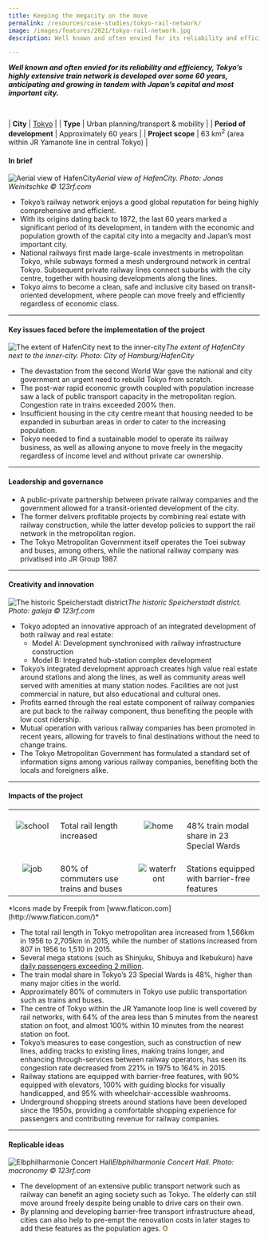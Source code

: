 ```yaml
---
title: Keeping the megacity on the move
permalink: /resources/case-studies/tokyo-rail-network/
image: /images/features/2021/tokyo-rail-network.jpg
description: Well known and often envied for its reliability and efficiency, Tokyo’s highly extensive train network is developed over some 60 years, anticipating and growing in tandem with Japan’s capital and most important city.

---
```


***Well known and often envied for its reliability and efficiency, Tokyo’s highly extensive train network is developed over some 60 years, anticipating and growing in tandem with Japan’s capital and most important city.*** 

<br>

| **City** | [Tokyo](/laureates/2018/special-mentions/tokyo/) |
| **Type** | Urban planning/transport & mobility |
| **Period of development** | Approximately 60 years  |
| **Project scope** | 63 km<sup>2</sup> (area within JR Yamanote line in central Tokyo)  |

#### **In brief**

![Aerial view of HafenCity](/images/features/2021/hafencity-aerial.jpg/)*Aerial view of HafenCity. Photo: Jonas Weinitschke © 123rf.com*

- Tokyo’s railway network enjoys a good global reputation for being highly comprehensive and efficient. 
- With its origins dating back to 1872, the last 60 years marked a significant period of its development, in tandem with the economic and population growth of the capital city into a megacity and Japan’s most important city.
- National railways first made large-scale investments in metropolitan Tokyo, while subways formed a mesh underground network in central Tokyo. Subsequent private railway lines connect suburbs with the city centre, together with housing developments along the lines. 
- Tokyo aims to become a clean, safe and inclusive city based on transit-oriented development, where people can move freely and efficiently regardless of economic class. 

---

#### **Key issues faced before the implementation of the project**

![The extent of HafenCity next to the inner-city](/images/features/2021/hafencity-area.jpg/)*The extent of HafenCity next to the inner-city. Photo: City of Hamburg/HafenCity*

- The devastation from the second World War gave the national and city government an urgent need to rebuild Tokyo from scratch. 
- The post-war rapid economic growth coupled with population increase saw a lack of public transport capacity in the metropolitan region. Congestion rate in trains exceeded 200% then. 
- Insufficient housing in the city centre meant that housing needed to be expanded in suburban areas in order to cater to the increasing population. 
- Tokyo needed to find a sustainable model to operate its railway business, as well as allowing anyone to move freely in the megacity regardless of income level and without private car ownership.

---

#### **Leadership and governance**

- A public-private partnership between private railway companies and the government allowed for a transit-oriented development of the city.
- The former delivers profitable projects by combining real estate with railway construction, while the latter develop policies to support the rail network in the metropolitan region. 
- The Tokyo Metropolitan Government itself operates the Toei subway and buses, among others, while the national railway company was privatised into JR Group 1987. 

---

#### **Creativity and innovation**

![The historic Speicherstadt district](/images/features/2021/speicherstadt.jpg/)*The historic Speicherstadt district. Photo: galeja © 123rf.com*

- Tokyo adopted an innovative approach of an integrated development of both railway and real estate: 
  - Model A: Development synchronised with railway infrastructure construction
  - Model B: Integrated hub-station complex development
- Tokyo’s integrated development approach creates high value real estate around stations and along the lines, as well as community areas well served with amenities at many station nodes. Facilities are not just commercial in nature, but also educational and cultural ones. 
- Profits earned through the real estate component of railway companies are put back to the railway component, thus benefiting the people with low cost ridership. 
- Mutual operation with various railway companies has been promoted in recent years, allowing for travels to final destinations without the need to change trains. 
- The Tokyo Metropolitan Government has formulated a standard set of information signs among various railway companies, benefiting both the locals and foreigners alike.   

---

#### **Impacts of the project**

<table style="width: 100%;" cellpadding="0">
<tbody>
<tr>
<td style="width: 80px; text-align: center; vertical-align: top;"><br><img src="/images/features/2021/icon-school.png" alt="school" /><br></td>
  <td style="text-align: left; vertical-align: top;"><br>Total rail length increased<br></td>
<td style="width: 80px; text-align: center; vertical-align: top;"><br><img src="/images/features/2021/icon-home.png" alt="home" /><br></td>
<td style="text-align: left; vertical-align: top;"><br>48% train modal share in 23 Special Wards<br></td>
</tr>
<tr>
<td style="width: 80px; text-align: center; vertical-align: top;"><br><img src="/images/features/2021/icon-job.png" alt="job" /><br></td>
<td style="text-align: left; vertical-align: top;"><br>80% of commuters use trains and buses<br></td>
<td style="width: 80px; text-align: center; vertical-align: top;"><br><img src="/images/features/2021/icon-waterfront.png" alt="waterfront" /><br></td>
<td style="text-align: left; vertical-align: top;"><br>Stations equipped with barrier-free features<br></td>
</tr>
</tbody>
</table>*Icons made by Freepik from [www.flaticon.com](http://www.flaticon.com/)*

- The total rail length in Tokyo metropolitan area increased from 1,566km in 1956 to 2,705km in 2015, while the number of stations increased from 807 in 1956 to 1,510 in 2015. 
- Several mega stations (such as Shinjuku, Shibuya and Ikebukuro) have [daily passengers exceeding 2 million](https://pdf.savills.asia/asia-pacific-research/japan-research/japan-investment/jp-train-analysis-05-2020.pdf). 
- The train modal share in Tokyo’s 23 Special Wards is 48%, higher than many major cities in the world. 
- Approximately 80% of commuters in Tokyo use public transportation such as trains and buses. 
- The centre of Tokyo within the JR Yamanote loop line is well covered by rail networks, with 64% of the area less than 5 minutes from the nearest station on foot, and almost 100% within 10 minutes from the nearest station on foot.
- Tokyo’s measures to ease congestion, such as construction of new lines, adding tracks to existing lines, making trains longer, and enhancing through-services between railway operators, has seen its congestion rate decreased from 221% in 1975 to 164% in 2015. 
- Railway stations are equipped with barrier-free features, with 90% equipped with elevators, 100% with guiding blocks for visually handicapped, and 95% with wheelchair-accessible washrooms. 
- Underground shopping streets around stations have been developed since the 1950s, providing a comfortable shopping experience for passengers and contributing revenue for railway companies. 

---

#### **Replicable ideas**

![Elbphilharmonie Concert Hall](/images/features/2021/hafencity.jpg/)*Elbphilharmonie Concert Hall. Photo: macronomy © 123rf.com*

- The development of an extensive public transport network such as railway can benefit an aging society such as Tokyo. The elderly can still move around freely despite being unable to drive cars on their own. 
- By planning and developing barrier-free transport infrastructure ahead, cities can also help to pre-empt the renovation costs in later stages to add these features as the population ages. **<font color="#967942">O</font>**
